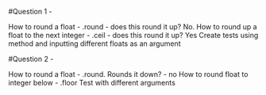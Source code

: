 #Question 1 -

How to round a float - .round - does this round it up? No.
How to round up a float to the next integer - .ceil - does this round it up? Yes
Create tests using method and inputting different floats as an argument

#Question 2 -

How to round a float - .round.
Rounds it down? - no
How to round float to integer below - .floor
Test with different arguments
